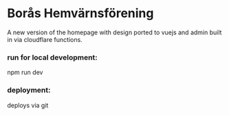 # Borås Hemvärnsförening

A new version of the homepage with design ported to vuejs and admin built in via cloudflare functions.

### run for local development:

npm run dev

### deployment:

deploys via git
